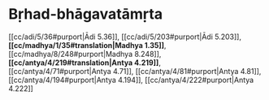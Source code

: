 # Bṛhad-bhāgavatāmṛta

[[cc/adi/5/36#purport|Ādi 5.36]], [[cc/adi/5/203#purport|Ādi 5.203]], **[[cc/madhya/1/35#translation|Madhya 1.35]]**, [[cc/madhya/8/248#purport|Madhya 8.248]], **[[cc/antya/4/219#translation|Antya 4.219]]**, [[cc/antya/4/71#purport|Antya 4.71]], [[cc/antya/4/81#purport|Antya 4.81]], [[cc/antya/4/194#purport|Antya 4.194]], [[cc/antya/4/222#purport|Antya 4.222]]


